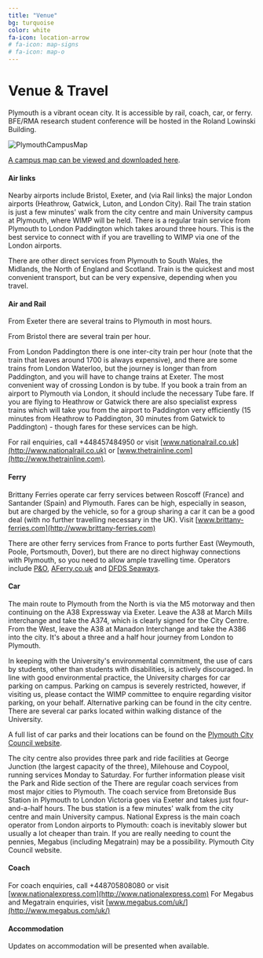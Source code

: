 ```yaml
---
title: "Venue"
bg: turquoise
color: white
fa-icon: location-arrow
# fa-icon: map-signs
# fa-icon: map-o
---
```


# Venue & Travel
Plymouth is a vibrant ocean city. It is accessible by rail, coach, car, or ferry. BFE/RMA research student conference will be hosted in the Roland Lowinski Building. 

![PlymouthCampusMap](https://i.pinimg.com/originals/ac/33/51/ac33519f2b93a17833af398114a94cb2.png "University of Plymouth - Campus Map")


[A campus map can be viewed and downloaded here](http://www.plymouth.ac.uk/files/extranet/docs/MAR/CampusMapJun14.pdf).

#### Air links
Nearby airports include Bristol, Exeter, and (via Rail links) the major London airports (Heathrow, Gatwick, Luton, and London City).
Rail
The train station is just a few minutes' walk from the city centre and main University campus at Plymouth, where WIMP will be held. There is a regular train service from Plymouth to London Paddington which takes around three hours. This is the best service to connect with if you are travelling to WIMP via one of the London airports.

There are other direct services from Plymouth to South Wales, the Midlands, the North of England and Scotland. Train is the quickest and most convenient transport, but can be very expensive, depending when you travel.

#### Air and Rail
From Exeter there are several trains to Plymouth in most hours. 

From Bristol there are several train per hour.

From London Paddington there is one inter-city train per hour (note that the train that leaves around 1700 is always expensive), and there are some trains from London Waterloo, but the journey is longer than from Paddington, and you will have to change trains at Exeter. The most convenient way of crossing London is by tube. If you book a train from an airport to Plymouth via London, it should include the necessary Tube fare. If you are flying to Heathrow or Gatwick there are also specialist express trains which will take you from the airport to Paddington very efficiently (15 minutes from Heathrow to Paddington, 30 minutes from Gatwick to Paddington) - though fares for these services can be high.

For rail enquiries, call +448457484950 or visit [www.nationalrail.co.uk](http://www.nationalrail.co.uk) or [www.thetrainline.com](http://www.thetrainline.com).

#### Ferry
Brittany Ferries operate car ferry services between Roscoff (France) and Santander (Spain) and Plymouth. Fares can be high, especially in season, but are charged by the vehicle, so for a group sharing a car it can be a good deal (with no further travelling necessary in the UK). Visit [www.brittany-ferries.com](http://www.brittany-ferries.com)

There are other ferry services from France to ports further East (Weymouth, Poole, Portsmouth, Dover), but there are no direct highway connections with Plymouth, so you need to allow ample travelling time. Operators include [P&O](http://www.poferries.com), [AFerry.co.uk](http://www.aferry.co.uk) and [DFDS Seaways](http://www.dfdsseaways.co.uk).  

#### Car
The main route to Plymouth from the North is via the M5 motorway and then continuing on the A38 Expressway via Exeter. Leave the A38 at March Mills interchange and take the A374, which is clearly signed for the City Centre. From the West, leave the A38 at Manadon Interchange and take the A386 into the city. It's about a three and a half hour journey from London to Plymouth.   

In keeping with the University's environmental commitment, the use of cars by students, other than students with disabilities, is actively discouraged. In line with good environmental practice, the University charges for car parking on campus. Parking on campus is severely restricted, however, if visiting us, please contact the WIMP committee to enquire regarding visitor parking, on your behalf. Alternative parking can be found in the city centre. There are several car parks located within walking distance of the University.

A full list of car parks and their locations can be found on the [Plymouth City Council website](http://www.plymouth.gov.uk). 

The city centre also provides three park and ride facilities at George Junction (the largest capacity of the three), Milehouse and Coypool, running services Monday to Saturday. For further information please visit the Park and Ride section of the There are regular coach services from most major cities to Plymouth. The coach service from Bretonside Bus Station in Plymouth to London Victoria goes via Exeter and takes just four-and-a-half hours. The bus station is a few minutes' walk from the city centre and main University campus. National Express is the main coach operator from London airports to Plymouth: coach is inevitably slower but usually a lot cheaper than train. If you are really needing to count the pennies, Megabus (including Megatrain) may be a possibility. 
Plymouth City Council website.  

#### Coach

For coach enquiries, call +448705808080 or visit [www.nationalexpress.com](http://www.nationalexpress.com)
For Megabus and Megatrain enquiries, visit [www.megabus.com/uk/](http://www.megabus.com/uk/)

#### Accommodation

Updates on accommodation will be presented when available.
<!-- A range of accommodation is available. [Click here](http://cmr.soc.plymouth.ac.uk/cmmr2015/accommodation.html) for details. -->

